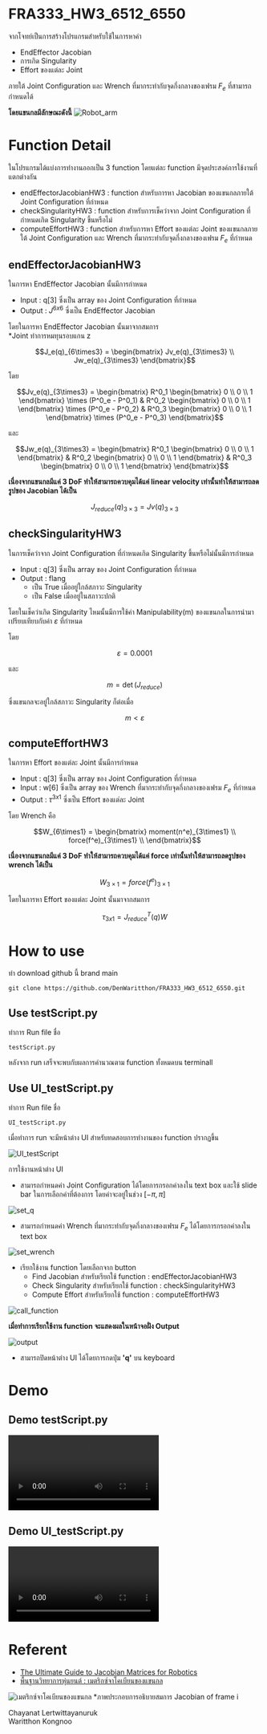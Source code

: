 # FRA333_HW3_6512_6550

จากโจทย์เป็นการสร้างโปรแกรมสำหรับใช้ในการหาค่า

-  EndEffector Jacobian
-  การเกิด Singularity
-  Effort ของแต่ละ Joint

ภายใต้ Joint Configuration และ Wrench ที่มากระทำกับจุดกึ่งกลางของเฟรม $F_e$ ที่สามารถกำหนดได้

**โดยแขนกลมีลักษณะดังนี้**
![Robot_arm](picture/pic1.png)

# Function Detail
ในโปรแกรมได้แบ่งการทำงานออกเป็น 3 function โดยแต่ละ function มีจุดประสงค์การใช้งานที่แตกต่างกัน

- endEffectorJacobianHW3 : function สำหรับการหา Jacobian ของแขนกลภายใต้ Joint Configuration ที่กำหนด
- checkSingularityHW3 : function สำหรับการเช็คว่าจาก Joint Configuration ที่กำหนดเกิด Singularity ขึ้นหรือไม่
- computeEffortHW3 : function สำหรับการหา Effort ของแต่ละ Joint ของแขนกลภายใต้ Joint Configuration และ Wrench ที่มากระทำกับจุดกึ่งกลางของเฟรม $F_e$ ที่กำหนด

## endEffectorJacobianHW3

ในการหา EndEffector Jacobian นั้นมีการกำหนด
- Input : q[3] ซึ่งเป็น array ของ Joint Configuration ที่กำหนด
- Output : $J^{6x6}$ ซี่งเป็น EndEffector Jacobian

โดยในการหา EndEffector Jacobian นั้นมาจากสมการ \
*Joint ทำการหมทุนรอบแกน z

```math
J_e(q)_{6\times3} = 
    \begin{bmatrix}
        Jv_e(q)_{3\times3} \\
        Jw_e(q)_{3\times3}
    \end{bmatrix}
```

โดย

```math
Jv_e(q)_{3\times3} = 
    \begin{bmatrix}

        R^0_1
        \begin{bmatrix}
            0 \\
            0 \\
            1
        \end{bmatrix}
        \times
        (P^0_e - P^0_1) &

        R^0_2
            \begin{bmatrix}
            0 \\
            0 \\
            1
        \end{bmatrix}
        \times
        (P^0_e - P^0_2) &

        R^0_3
        \begin{bmatrix}
            0 \\
            0 \\
            1
        \end{bmatrix}
        \times
        (P^0_e - P^0_3)

    \end{bmatrix}
```

และ

```math
Jw_e(q)_{3\times3} = 
    \begin{bmatrix}

        R^0_1
        \begin{bmatrix}
            0 \\
            0 \\
            1
        \end{bmatrix} &

        R^0_2
        \begin{bmatrix}
            0 \\
            0 \\
            1
        \end{bmatrix} &

        R^0_3
        \begin{bmatrix}
            0 \\
            0 \\
            1
        \end{bmatrix}

    \end{bmatrix}
```

**เนื่องจากแขนกลมีแค่ 3 DoF ทำให้สามารถควบคุมได้แค่ linear velocity เท่านั้นทำให้สามารถลดรูปของ  Jacobian ได้เป็น**

```math
J_{reduce}(q)_{3\times3} = Jv(q)_{3\times3}
```


## checkSingularityHW3

ในการเช็คว่าจาก Joint Configuration ที่กำหนดเกิด Singularity ขึ้นหรือไม่นั้นมีการกำหนด
- Input : q[3] ซึ่งเป็น array ของ Joint Configuration ที่กำหนด
- Output : flang 
  - เป็น True เมื่ออยู่ใกล้สภาวะ Singularity 
  - เป็น False เมื่ออยู่ในสภาวะปกติ

โดยในเช็คว่าเกิด Singularity ไหมนั้นมีการใช้ค่า Manipulability(m) ของแขนกลในการนำมาเปรียบเทียบกับค่า $\varepsilon$ ที่กำหนด

โดย
```math
\varepsilon = 0.0001
```

และ
```math
m = \det(J_{reduce})
```

ซึ่งแขนกลจะอยู่ใกล้สภาวะ Singularity ก็ต่อเมื่อ

```math
m < \varepsilon
```


## computeEffortHW3

ในการหา Effort ของแต่ละ Joint นั้นมีการกำหนด
- Input : q[3] ซึ่งเป็น array ของ Joint Configuration ที่กำหนด
- Input : w[6] ซึ่งเป็น array ของ Wrench ที่มากระทำกับจุดกึ่งกลางของเฟรม $F_e$ ที่กำหนด
- Output : $\tau^{3x1}$ ซี่งเป็น Effort ของแต่ละ Joint

โดย Wrench คือ

```math
W_{6\times1} = 
    \begin{bmatrix}
        moment(n^e)_{3\times1} \\
        force(f^e)_{3\times1} \\
    \end{bmatrix}
```

**เนื่องจากแขนกลมีแค่ 3 DoF ทำให้สามารถควบคุมได้แค่ force เท่านั้นทำให้สามารถลดรูปของ wrench ได้เป็น**

```math
W_{3\times1} = force(f^e)_{3\times1}
```

โดยในการหา Effort ของแต่ละ Joint นั้นมาจากสมการ
```math
\tau_{3x1} = J_{reduce}^T(q)W
```

# How to use

ทำ download github นี้ brand main 

```
git clone https://github.com/DenWaritthon/FRA333_HW3_6512_6550.git
```

## Use testScript.py

ทำการ Run file ชื่อ

```
testScript.py
```

หลังจาก run เสร็จจะพบกับผลการคำนวณตาม function ทั้งหมดบน terminall 

## Use UI_testScript.py

ทำการ Run file ชื่อ

```
UI_testScript.py
```

เมื่อทำการ run จะมีหน้าต่าง UI สำหรับทดสอบการทำงานของ function ปรากฏขึ้น

![UI_testScript](picture/UI_testScript.png)

การใช้งานหน้าต่าง UI 

- สามารถกำหนดค่า Joint Configuration ได้โดยการกรอกค่าลงใน text box และใช้ slide bar ในการเลือกค่าที่ต้องการ โดยค่าจะอยู่ในช่วง $[-\pi , \pi]$

![set_q](picture/set_q.png)
  
- สามารถกำหนดค่า Wrench ที่มากระทำกับจุดกึ่งกลางของเฟรม $F_e$ ได้โดยการกรอกค่าลงใน text box

![set_wrench](picture/set_wrench.png)

- เรียกใช้งาน function โดยเลือกจาก button
  - Find Jacobian สำหรับเรียกใช้ function : endEffectorJacobianHW3
  - Check Singularity สำหรับเรียกใช้ function : checkSingularityHW3
  - Compute Effort สำหรับเรียกใช้ function : computeEffortHW3
  
![call_function](picture/call_function.png)

**เมื่อทำการเรียกใช้งาน function จะแสดงผลในหน้าจอฝั่ง Output**

![output](picture/output.png)

- สามารถปิดหน้าต่าง UI ได้โดยการกดปุ่ม **'q'** บน keyboard

# Demo

## Demo testScript.py


<video controls src="https://github.com/DenWaritthon/FRA333_HW3_6512_6550/blob/main/picture/VDO_testScript.mp4" title="VDO_testScript"></video>

## Demo UI_testScript.py

<video controls src="picture/VDO_UI_testScript.mp4" title="VDO_UI_testScript"></video>

# Referent

- [The Ultimate Guide to Jacobian Matrices for Robotics](https://automaticaddison.com/the-ultimate-guide-to-jacobian-matrices-for-robotics/)
- [พื้นฐานวิทยาการหุ่นยนต์ : เมตริกซ์จาโคเบียนของแขนกล](https://www.youtube.com/watch?v=exG5zOAm7pA&list=PLHnZZE5j6C65J4-1t-azzmceXevAtWbRf&index=11)


![เมตริกซ์จาโคเบียนของแขนกล](picture/ManipulatorJacobian_ofFrame_i_equation.png)
*ภาพประกอบการอธิบายสมการ Jacobian of frame i


Chayanat Lertwittayanuruk\
Waritthon Kongnoo
